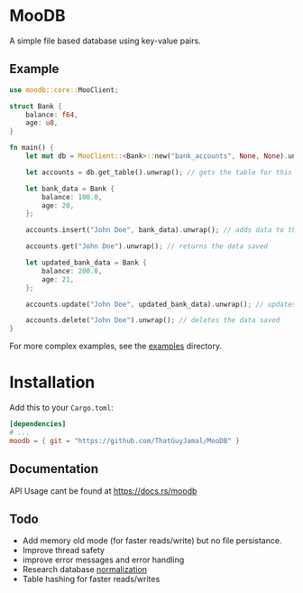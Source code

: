 # MooDB

A simple file based database using key-value pairs.

## Example

```rs
use moodb::core::MooClient;

struct Bank { 
    balance: f64,
    age: u8,
}

fn main() {
    let mut db = MooClient::<Bank>::new("bank_accounts", None, None).unwrap(); // creates a new db client

    let accounts = db.get_table().unwrap(); // gets the table for this db client

    let bank_data = Bank {
        balance: 100.0,
        age: 20,
    };

    accounts.insert("John Doe", bank_data).unwrap(); // adds data to the db

    accounts.get("John Doe").unwrap(); // returns the data saved

    let updated_bank_data = Bank {
        balance: 200.0,
        age: 21,
    };

    accounts.update("John Doe", updated_bank_data).unwrap(); // updates the data saved

    accounts.delete("John Doe").unwrap(); // deletes the data saved
}
```

For more complex examples, see the [examples](./examples) directory.

# Installation

Add this to your `Cargo.toml`:

```toml
[dependencies]
# ...
moodb = { git = "https://github.com/ThatGuyJamal/MooDB" }
```

## Documentation

API Usage cant be found at https://docs.rs/moodb

## Todo

- Add memory old mode (for faster reads/write) but no file persistance.
- Improve thread safety
- improve error messages and error handling
- Research database [normalization](https://en.wikipedia.org/wiki/Database_normalization)
- Table hashing for faster reads/writes